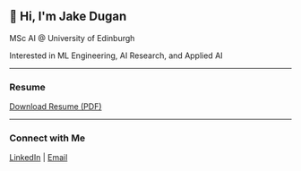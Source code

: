 ## 👋 Hi, I'm Jake Dugan

MSc AI @ University of Edinburgh

Interested in ML Engineering, AI Research, and Applied AI

---

### Resume  
[Download Resume (PDF)](https://github.com/jakedugi/Jacob_Dugan_Resume/raw/main/Jacob_Dugan_Resume.pdf)

---

### Connect with Me  
[LinkedIn](https://www.linkedin.com/in/jakedugan) | [Email](mailto:jake@jakedugan.com)

